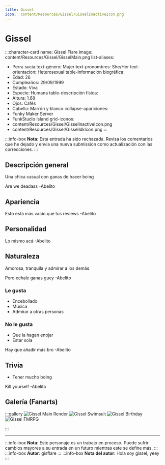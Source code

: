 ```yaml
---
title: Gissel
icon:  content/Resources/Gissel/GisselInactiveIcon.png
---
```


# Gissel

:::character-card
name: Gissel Flare
image: content/Resources/Gissel/GisselMain.png
list-aliases:
  - Perra sucia
text-género: Mujer
text-pronombres: She/Her
text-orientacion: Heterosexual
table-información biográfica:
  - Edad: 26
  - Cumpleaños: 29/09/1999
  - Estado: Viva
  - Especie: Humana
table-descripción física:
  - Altura: 1.68
  - Ojos: Cafés
  - Cabello: Marrón y blanco
collapse-apariciones:
  - Funky Maker Server
  - FunkStudio Island
grid-iconos:
  - content/Resources/Gissel/GisselInactiveIcon.png
  - content/Resources/Gissel/GisselIdkIcon.png
:::

:::info-box
**Nota**: Esta entrada ha sido rechazada. Revisa los comentarios que he dejado y envía una nueva submission como actualización con las correcciones.
:::

## Descripción general

Una chica casual con ganas de hacer boing

Are we deadass
-Abelito

## Apariencia

Esto está más vacío que tus reviews
-Abelito

## Personalidad

Lo mismo acá
-Abelito

## Naturaleza

Amorosa, tranquila y admirar a los demás

Pero echale ganas guey
-Abelito

### Le gusta
  - Encebollado
  - Música
  - Admirar a otras personas

### No le gusta
  - Que la hagan enojar
  - Estar sola

Hay que añadir más bro
-Abelito

## Trivia

  - Tener mucho boing

Kill yourself
-Abelito

## Galería (Fanarts)

:::gallery
![Gissel Main Render](content/Resources/Gissel/GisselMain.png)
![Gissel Swimsuit](content/Resources/Gissel/GisselSwimsuit.png)
![Gissel Birthday](content/Resources/Gissel/GisselBirthday.png)
![Gissel FMRPG](content/Resources/Gissel/GisselFMRPG.png)

:::

---
:::info-box
**Nota**: Este personaje es un trabajo en proceso. Puede sufrir cambios mayores a su entrada en un futuro mientras este se define más.
:::
:::info-box
**Autor**: gisflare
:::
:::info-box
**Nota del autor**: Hola soy gissel, yeey
:::
